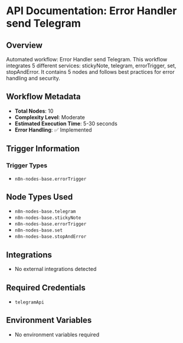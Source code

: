# API Documentation: Error Handler send Telegram

## Overview
Automated workflow: Error Handler send Telegram. This workflow integrates 5 different services: stickyNote, telegram, errorTrigger, set, stopAndError. It contains 5 nodes and follows best practices for error handling and security.

## Workflow Metadata
- **Total Nodes**: 10
- **Complexity Level**: Moderate
- **Estimated Execution Time**: 5-30 seconds
- **Error Handling**: ✅ Implemented

## Trigger Information
### Trigger Types
- `n8n-nodes-base.errorTrigger`

## Node Types Used
- `n8n-nodes-base.telegram`
- `n8n-nodes-base.stickyNote`
- `n8n-nodes-base.errorTrigger`
- `n8n-nodes-base.set`
- `n8n-nodes-base.stopAndError`

## Integrations
- No external integrations detected

## Required Credentials
- `telegramApi`

## Environment Variables
- No environment variables required

